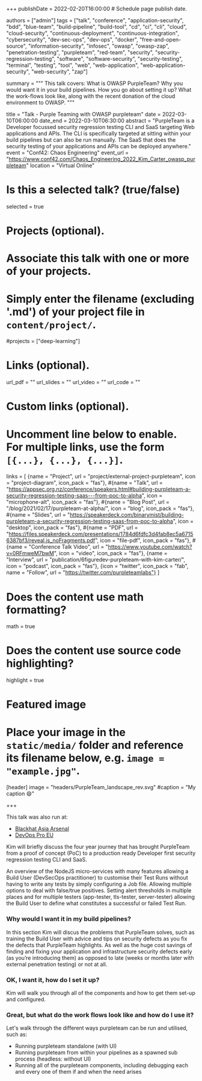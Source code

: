 +++
publishDate = 2022-02-20T16:00:00  # Schedule page publish date.

authors = ["admin"]
tags = ["talk", "conference", "application-security", "bdd", "blue-team", "build-pipeline", "build-tool", "cd", "ci", "cli", "cloud", "cloud-security", "continuous-deployment", "continuous-integration", "cybersecurity", "dev-sec-ops", "dev-ops", "docker", "free-and-open-source", "information-security", "infosec", "owasp", "owasp-zap", "penetration-testing", "purpleteam", "red-team", "security", "security-regression-testing", "software", "software-security", "security-testing", "terminal", "testing", "tool", "web", "web-application", "web-application-security", "web-security", "zap"]

summary = """
This talk covers: What is OWASP PurpleTeam? Why you would want it in your build pipelines. How you go about setting it up? What the work-flows look like, along with the recent donation of the cloud environment to OWASP.
"""

title = "Talk - Purple Teaming with OWASP purpleteam"
date = 2022-03-10T06:00:00
date_end = 2022-03-10T06:30:00
abstract = "PurpleTeam is a Developer focussed security regression testing CLI and SaaS targeting Web applications and APIs. The CLI is specifically targeted at sitting within your build pipelines but can also be run manually. The SaaS that does the security testing of your applications and APIs can be deployed anywhere."
event = "Conf42: Chaos Engineering"
event_url = "https://www.conf42.com/Chaos_Engineering_2022_Kim_Carter_owasp_purpleteam"
location = "Virtual Online"

# Is this a selected talk? (true/false)
selected = true

# Projects (optional).
#   Associate this talk with one or more of your projects.
#   Simply enter the filename (excluding '.md') of your project file in `content/project/`.
#projects = ["deep-learning"]

# Links (optional).
url_pdf = ""
url_slides = ""
url_video = ""
url_code = ""

# Custom links (optional).
#   Uncomment line below to enable. For multiple links, use the form `[{...}, {...}, {...}]`.
links = [
  {name = "Project", url = "project/external-project-purpleteam", icon = "project-diagram", icon_pack = "fas"},
  #{name = "Talk", url = "https://appsec.org.nz/conference/speakers.html#building-purpleteam-a-security-regression-testing-saas---from-poc-to-alpha", icon = "microphone-alt", icon_pack = "fas"},
  #{name = "Blog Post", url = "/blog/2021/02/17/purpleteam-at-alpha/", icon = "blog", icon_pack = "fas"},
  #{name = "Slides", url = "https://speakerdeck.com/binarymist/building-purpleteam-a-security-regression-testing-saas-from-poc-to-alpha", icon = "desktop", icon_pack = "fas"},
  #{name = "PDF", url = "https://files.speakerdeck.com/presentations/1784d6fdfc3d4fab8ec5a67156387bf3/reveal.js_noFragments.pdf", icon = "file-pdf", icon_pack = "fas"},
  #{name = "Conference Talk Video", url = "https://www.youtube.com/watch?v=0RFmweM7bwM", icon = "video", icon_pack = "fas"},
  {name = "Interview", url = "publication/6figuredev-purpleteam-with-kim-carter/", icon = "podcast", icon_pack = "fas"},
  {icon = "twitter", icon_pack = "fab", name = "Follow", url = "https://twitter.com/purpleteamlabs"}
]

# Does the content use math formatting?
math = true

# Does the content use source code highlighting?
highlight = true

# Featured image
# Place your image in the `static/media/` folder and reference its filename below, e.g. `image = "example.jpg"`.
[header]
image = "headers/PurpleTeam_landscape_rev.svg"
#caption = "My caption :smile:"

+++

This talk was also run at:

* [Blackhat Asia Arsenal](https://www.blackhat.com/asia-22/arsenal/schedule/#purpleteaming-with-owasp-purpleteam-tool-25879)
* [DevOps Pro EU](https://devopspro.lt/Kim-Carter/)

Kim will briefly discuss the four year journey that has brought PurpleTeam from a proof of concept (PoC) to a production ready Developer first security regression testing CLI and SaaS.

An overview of the NodeJS micro-services with many features allowing a Build User (DevSecOps practitioner) to customise their Test Runs without having to write any tests by simply configuring a Job file. Allowing multiple options to deal with false/true positives. Setting alert thresholds in multiple places and for multiple testers (app-tester, tls-tester, server-tester) allowing the Build User to define what constitutes a successful or failed Test Run.
<!-- Add video when done
{{< youtube ACuaP-ZToKw >}}
-->
### Why would I want it in my build pipelines?

In this section Kim will discus the problems that PurpleTeam solves, such as training the Build User with advice and tips on security defects as you fix the defects that PurpleTeam highlights. As well as the huge cost savings of finding and fixing your application and infrastructure security defects early (as you’re introducing them) as opposed to late (weeks or months later with external penetration testing) or not at all.

<!-- uncomment below when available -->
<!-- <br>

<script async class="speakerdeck-embed" data-id="1784d6fdfc3d4fab8ec5a67156387bf3" data-ratio="1.37081659973226" src="//speakerdeck.com/assets/embed.js"></script>

<br>-->

### OK, I want it, how do I set it up?

Kim will walk you through all of the components and how to get them set-up and configured.

### Great, but what do the work flows look like and how do I use it?

Let's walk through the different ways purpleteam can be run and utilised, such as:

* Running purpleteam standalone (with UI)
* Running purpleteam from within your pipelines as a spawned sub process (headless: without UI)
* Running all of the purpleteam components, including debugging each and every one of them if and when the need arises

<br>

